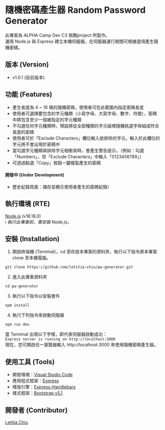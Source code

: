 # 隨機密碼產生器 Random Password Generator
此專案為 ALPHA Camp Dev C3 挑戰project 所製作。  
運用 Node.js 與 Express 建立本機伺服器，在伺服器運行期間可根據選項產生隨機密碼。

## 版本 (Version)
- v1.0.1 (目前版本)

## 功能 (Features)
- 產生長度為 4 ~ 16 碼的隨機密碼，使用者可在此範圍內指定密碼長度
- 使用者可選擇要包含的字元種類（小寫字母、大寫字母、數字、符號），密碼中將包含至少一個被指定的字元種類
- 不勾選任何字元種類時，預設將從全部種類的字元組裡隨機挑選字母組成符合長度的密碼
- 使用者可於「Exclude Characters」欄位輸入欲排除的字元，輸入於此欄位的字元將不會出現於密碼中
- 當勾選字元種類與排除字元相衝突時，會產生警告提示。（例如：勾選「Numbers」，但「Exclude Characters」中輸入「0123456789」）
- 可透過點選「Copy」按鈕一鍵複製產生的密碼

#### 開發中 (Under Development)
- 歷史紀錄頁面：儲存並顯示使用者產生的密碼紀錄）

## 執行環境 (RTE)
[Node.js](https://nodejs.org/) (v18.18.0)  
ℹ️ *執行此專案前，需安裝 Node.js。*

## 安裝 (Installation)
1. 開啟終端機 (Terminal)，cd 至存放本專案的資料夾，執行以下指令將本專案 clone 至本機電腦。

```
git clone https://github.com/letitia-chiu/pw-generator.git
```

2. 進入此專案資料夾

```
cd pw-generator
```

3. 執行以下指令以安裝套件

```
npm install
```

4. 執行下列指令來啟動伺服器 

```
npm run dev
```

當 Terminal 出現以下字樣，即代表伺服器啟動成功：  
`Express server is running on http://localhost:3000`  
現在，您可開啟任一瀏覽器輸入 http://localhost:3000 來使用隨機密碼產生器。

## 使用工具 (Tools)
- 開發環境：[Visual Studio Code](https://visualstudio.microsoft.com/zh-hant/)
- 應用程式框架：[Express](https://www.npmjs.com/package/express)
- 樣版引擎：[Express-Handlebars](https://www.npmjs.com/package/express-handlebars)
- 樣式框架：[Bootstrap v5.1](https://getbootstrap.com/docs/5.1/getting-started/download/)

## 開發者 (Contributor)
[Letitia Chiu](https://github.com/letitia-chiu)
